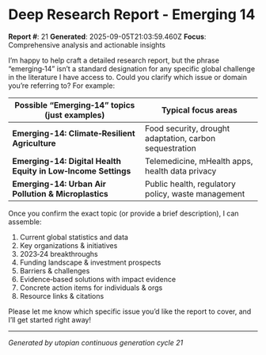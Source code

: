 # Deep Research Report - Emerging 14

**Report #**: 21
**Generated**: 2025-09-05T21:03:59.460Z
**Focus**: Comprehensive analysis and actionable insights

I’m happy to help craft a detailed research report, but the phrase “emerging‑14” isn’t a standard designation for any specific global challenge in the literature I have access to. Could you clarify which issue or domain you’re referring to? For example:

| Possible “Emerging‑14” topics (just examples) | Typical focus areas |
|---------------------------------------------|---------------------|
| **Emerging-14: Climate‑Resilient Agriculture** | Food security, drought adaptation, carbon sequestration |
| **Emerging-14: Digital Health Equity in Low‑Income Settings** | Telemedicine, mHealth apps, health data privacy |
| **Emerging-14: Urban Air Pollution & Microplastics** | Public health, regulatory policy, waste management |

Once you confirm the exact topic (or provide a brief description), I can assemble:

1. Current global statistics and data  
2. Key organizations & initiatives  
3. 2023‑24 breakthroughs  
4. Funding landscape & investment prospects  
5. Barriers & challenges  
6. Evidence‑based solutions with impact evidence  
7. Concrete action items for individuals & orgs  
8. Resource links & citations  

Please let me know which specific issue you’d like the report to cover, and I’ll get started right away!

---
*Generated by utopian continuous generation cycle 21*
